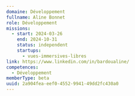 ```yaml
---
domaine: Développement
fullname: Aline Bonnet
role: Développement
missions:
  - start: 2024-03-26
    end: 2024-10-31
    status: independent
    startups:
      - vues-immersives-libres
link: https://www.linkedin.com/in/bardoualine/
competences:
  - Développement
memberType: beta
uuid: 2a904fea-eef0-4552-9941-49dd2fc430a0
---
```

